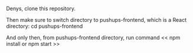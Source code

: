 Denys, clone this repository.

Then make sure to switch directory to pushups-frontend, which is a React directory: cd pushups-frontend

And only then, from pushups-frontend directory, run command << npm install or npm start >>